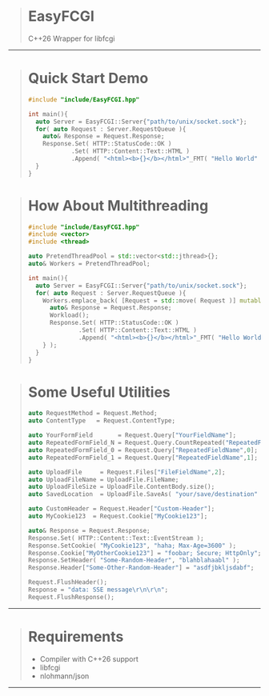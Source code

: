> # EasyFCGI
> C++26 Wrapper for libfcgi

---

> # Quick Start Demo
> ```c++
> #include "include/EasyFCGI.hpp"
> 
> int main(){
>   auto Server = EasyFCGI::Server{"path/to/unix/socket.sock"};
>   for( auto Request : Server.RequestQueue ){
>     auto& Response = Request.Response;
>     Response.Set( HTTP::StatusCode::OK )
>             .Set( HTTP::Content::Text::HTML )
>             .Append( "<html><b>{}</b></html>"_FMT( "Hello World" ) );
>   }
> }
> ```

> # How About Multithreading
> ```c++
> #include "include/EasyFCGI.hpp"
> #include <vector>
> #include <thread>
> 
> auto PretendThreadPool = std::vector<std::jthread>{};
> auto& Workers = PretendThreadPool;
> 
> int main(){
>   auto Server = EasyFCGI::Server{"path/to/unix/socket.sock"};
>   for( auto Request : Server.RequestQueue ){
>     Workers.emplace_back( [Request = std::move( Request )] mutable {
>       auto& Response = Request.Response;
>       Workload();
>       Response.Set( HTTP::StatusCode::OK )
>               .Set( HTTP::Content::Text::HTML )
>               .Append( "<html><b>{}</b></html>"_FMT( "Hello World" ) );
>     } );
>   }
> }
> ```

> # Some Useful Utilities
> ```c++
> auto RequestMethod = Request.Method;
> auto ContentType   = Request.ContentType;
> 
> auto YourFormField       = Request.Query["YourFieldName"];
> auto RepeatedFormField_N = Request.Query.CountRepeated("RepeatedFieldName");
> auto RepeatedFormField_0 = Request.Query["RepeatedFieldName",0];
> auto RepeatedFormField_1 = Request.Query["RepeatedFieldName",1];
> 
> auto UploadFile     = Request.Files["FileFieldName",2];
> auto UploadFileName = UploadFile.FileName;
> auto UploadFileSize = UploadFile.ContentBody.size();
> auto SavedLocation  = UploadFile.SaveAs( "your/save/destination" );
>
> auto CustomHeader = Request.Header["Custom-Header"];
> auto MyCookie123  = Request.Cookie["MyCookie123"];
>
> auto& Response = Request.Response;
> Response.Set( HTTP::Content::Text::EventStream );
> Response.SetCookie( "MyCookie123", "haha; Max-Age=3600" );
> Response.Cookie["MyOtherCookie123"] = "foobar; Secure; HttpOnly";
> Response.SetHeader( "Some-Random-Header", "blahblahaabl" );
> Response.Header["Some-Other-Random-Header"] = "asdfjbkljsdabf";
>
> Request.FlushHeader();
> Response = "data: SSE message\r\n\r\n";
> Request.FlushResponse();
> ```
---

> # Requirements
> - Compiler with C++26 support
> - libfcgi
> - nlohmann/json

---
